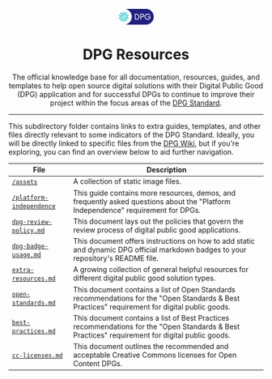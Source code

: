 <div align="center">

<a href="https://digitalpublicgoods.net/r/dpg-slug" target="_blank" rel="no opener noreferrer"><img src="https://github.com/DPGAlliance/dpg-resources/blob/main/docs/assets/dpg-badge.png?raw=true" width="70" alt="Digital Public Goods Badge"></a>

# DPG Resources

The official knowledge base for all documentation, resources, guides, and templates to help open source digital solutions with their Digital Public Good (DPG) application and for successful DPGs to continue to improve their project within the focus areas of the [DPG Standard](https://digitalpublicgoods.net/standard).

</div>

---

This subdirectory folder contains links to extra guides, templates, and other files directly relevant to some indicators of the DPG Standard. Ideally, you will be directly linked to specific files from the [DPG Wiki](https://github.com/DPGAlliance/dpg-resources/wiki), but if you're exploring, you can find an overview below to aid further navigation.

| File | Description |
|------|-------------|
| [`/assets`](./assets/) | A collection of static image files. |
| [`/platform-independence`](./platform-independence/) | This guide contains more resources, demos, and frequently asked questions about the "Platform Independence" requirement for DPGs. |
| [`dpg-review-policy.md`](./dpg-review-policy.md) | This document lays out the policies that govern the review process of digital public good applications. |
| [`dpg-badge-usage.md`](./dpg-badge-usage.md) | This document offers instructions on how to add static and dynamic DPG official markdown badges to your repository's README file. |
| [`extra-resources.md`](./extra-resources.md) | A growing collection of general helpful resources for different digital public good solution types. |
| [`open-standards.md`](./open-standards.md) | This document contains a list of Open Standards recommendations for the "Open Standards & Best Practices" requirement for digital public goods. |
| [`best-practices.md`](./best-practices.md) | This document contains a list of Best Practices recommendations for the "Open Standards & Best Practices" requirement for digital public goods. |
| [`cc-licenses.md`](./cc-licenses.md) | This document outlines the recommended and acceptable Creative Commons licenses for Open Content DPGs. |


